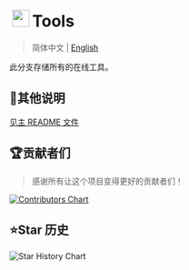 # <img height="30" style="margin: -3px 5px;" src="https://Tools.PJ568.eu.org/img/icon.svg"/>Tools

> 简体中文 | [English](./README_EN.md)

此分支存储所有的在线工具。

## 📖其他说明

[见主 README 文件](https://github.com/PJ-568/568tools/blob/main/README.md)

## 🏆贡献者们

> 感谢所有让这个项目变得更好的贡献者们！

[![Contributors Chart](https://contrib.rocks/image?repo=PJ-568/568tools)](https://github.com/PJ-568/568tools/graphs/contributors)

## ⭐Star 历史

![Star History Chart](https://api.star-history.com/svg?repos=PJ-568/568tools&type=Date)